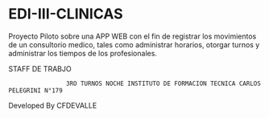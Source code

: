 EDI-III-CLINICAS
================

Proyecto Piloto sobre una APP WEB con el fin de registrar los movimientos de un consultorio medico, tales como administrar
horarios, otorgar turnos y administrar los tiempos de los profesionales.

STAFF DE TRABJO  
            
                    3RO TURNOS NOCHE INSTITUTO DE FORMACION TECNICA CARLOS PELEGRINI N°179

Developed By  CFDEVALLE
